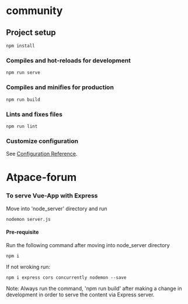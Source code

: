 # community

## Project setup
```
npm install
```

### Compiles and hot-reloads for development
```
npm run serve
```

### Compiles and minifies for production
```
npm run build
```

### Lints and fixes files
```
npm run lint
```

### Customize configuration
See [Configuration Reference](https://cli.vuejs.org/config/).
# Atpace-forum

### To serve Vue-App with Express
Move into 'node_server' directory and run
```
nodemon server.js
```

#### Pre-requisite 
Run the following command after moving into node_server directory
```
npm i
``` 

If not wroking run:
```
npm i express cors concurrently nodemon --save
```
Note: Always run the command, 'npm run build' after making a change in development in order to serve the content via Express server.